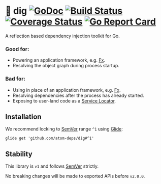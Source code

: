 # :hammer: dig [![GoDoc][doc-img]][doc] [![Build Status][ci-img]][ci] [![Coverage Status][cov-img]][cov] [![Go Report Card][report-card-img]][report-card]

A reflection based dependency injection toolkit for Go.

### Good for:

* Powering an application framework, e.g. [Fx](https://github.com/uber-go/fx).
* Resolving the object graph during process startup.

### Bad for:

* Using in place of an application framework, e.g. [Fx](https://github.com/uber-go/fx).
* Resolving dependencies after the process has already started.
* Exposing to user-land code as a [Service Locator](https://martinfowler.com/articles/injection.html#UsingAServiceLocator).

## Installation

We recommend locking to [SemVer](http://semver.org/) range `^1` using [Glide](https://github.com/Masterminds/glide):

```
glide get 'github.com/atom-deps/dig#^1'
```

## Stability

This library is `v1` and follows [SemVer](http://semver.org/) strictly.

No breaking changes will be made to exported APIs before `v2.0.0`.

[doc-img]: http://img.shields.io/badge/GoDoc-Reference-blue.svg
[doc]: https://godoc.org/github.com/atom-deps/dig

[ci-img]: https://img.shields.io/travis/atom-deps/dig/master.svg
[ci]: https://travis-ci.org/atom-deps/dig/branches

[cov-img]: https://codecov.io/gh/atom-deps/dig/branch/master/graph/badge.svg
[cov]: https://codecov.io/gh/atom-deps/dig/branch/master

[report-card-img]: https://goreportcard.com/badge/github.com/atom-deps/dig
[report-card]: https://goreportcard.com/report/github.com/atom-deps/dig
